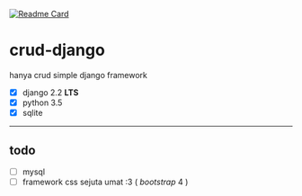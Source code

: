 [![Readme Card](https://github-readme-stats.vercel.app/api/pin/?username=luxfield&repo=github-readme-stats)](https://github.com/anuraghazra/github-readme-stats)
# crud-django
hanya crud simple django framework

- [x] django 2.2 **LTS**
- [x] python 3.5
- [x] sqlite
---
## todo
- [ ] mysql
- [ ] framework css sejuta umat :3 ( _bootstrap_ 4 )

